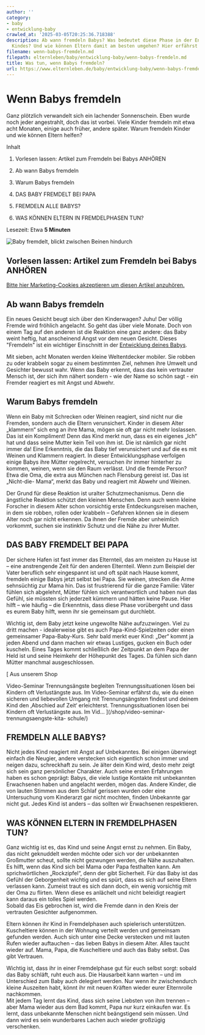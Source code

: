 ```yaml
---
author: ''
category:
- baby
- entwicklung-baby
crawled_at: '2025-03-05T20:25:36.718388'
description: Ab wann fremdeln Babys? Was bedeutet diese Phase in der Entwicklung deines
  Kindes? Und wie können Eltern damit am besten umgehen? Hier erfährst du mehr!
filename: wenn-babys-fremdeln.md
filepath: elternleben/baby/entwicklung-baby/wenn-babys-fremdeln.md
title: Was tun, wenn Babys fremdeln?
url: https://www.elternleben.de/baby/entwicklung-baby/wenn-babys-fremdeln/
---
```


#  Wenn Babys fremdeln

Ganz plötzlich verwandelt sich ein lachender Sonnenschein. Eben wurde noch
jeder angestrahlt, doch das ist vorbei. Viele Kinder fremdeln mit etwa acht
Monaten, einige auch früher, andere später. Warum fremdeln Kinder und wie
können Eltern helfen?

Inhalt

1. Vorlesen lassen: Artikel zum Fremdeln bei Babys ANHÖREN

2. Ab wann Babys fremdeln

3. Warum Babys fremdeln

4. DAS BABY FREMDELT BEI PAPA

5. FREMDELN ALLE BABYS?

6. WAS KÖNNEN ELTERN IN FREMDELPHASEN TUN?

Lesezeit: Etwa **5 Minuten**

![Baby fremdelt, blickt zwischen Beinen
hindurch](/fileadmin/_processed_/b/a/csm_Wenn_Babys_fremdeln_9d389ee2b9.jpg)

##  Vorlesen lassen: Artikel zum Fremdeln bei Babys ANHÖREN

[Bitte hier Marketing-Cookies akzeptieren um diesen Artikel
anzuhören.](javascript:Cookiebot.renew\(\))

##  Ab wann Babys fremdeln

Ein neues Gesicht beugt sich über den Kinderwagen? Juhu! Der völlig Fremde
wird fröhlich angelacht. So geht das über viele Monate. Doch von einem Tag auf
den anderen ist die Reaktion eine ganz andere: das Baby weint heftig, hat
anscheinend Angst vor dem neuen Gesicht. Dieses "Fremdeln" ist ein wichtiger
Einschnitt in der [Entwicklung deines
Babys](https://www.elternleben.de/baby/entwicklung-baby/ "Entwicklung Baby").  
  
Mit sieben, acht Monaten werden kleine Weltentdecker mobiler. Sie robben zu
oder krabbeln sogar zu einem bestimmten Ziel, nehmen ihre Umwelt und Gesichter
bewusst wahr. Wenn das Baby erkennt, dass das kein vertrauter Mensch ist, der
sich ihm nähert sondern - wie der Name so schön sagt - ein Fremder reagiert es
mit Angst und Abwehr.

##  Warum Babys fremdeln

Wenn ein Baby mit Schrecken oder Weinen reagiert, sind nicht nur die Fremden,
sondern auch die Eltern verunsichert. Kinder in diesem Alter „klammern“ sich
eng an ihre Mama, mögen sie oft gar nicht mehr loslassen. Das ist ein
Kompliment! Denn das Kind merkt nun, dass es ein eigenes „Ich“ hat und dass
seine Mutter kein Teil von ihm ist. Die ist nämlich gar nicht immer da! Eine
Erkenntnis, die das Baby tief verunsichert und auf die es mit Weinen und
Klammern reagiert. In dieser Entwicklungsphase verfolgen einige Babys ihre
Mütter regelrecht, versuchen ihr immer hinterher zu kommen, weinen, wenn sie
den Raum verlässt. Und die fremde Person? Etwa die Oma, die extra aus München
nach Flensburg gereist ist. Das ist „Nicht-die- Mama“, merkt das Baby und
reagiert mit Abwehr und Weinen.  
  
Der Grund für diese Reaktion ist uralter Schutzmechanismus. Denn die
ängstliche Reaktion schützt den kleinen Menschen. Denn auch wenn kleine
Forscher in diesem Alter schon vorsichtig erste Entdeckungsreisen machen, in
dem sie robben, rollen oder krabbeln – Gefahren können sie in diesem Alter
noch gar nicht erkennen. Da ihnen der Fremde aber unheimlich vorkommt, suchen
sie instinktiv Schutz und die Nähe zu ihrer Mutter.

##  DAS BABY FREMDELT BEI PAPA

Der sichere Hafen ist fast immer das Elternteil, das am meisten zu Hause ist –
eine anstrengende Zeit für den anderen Elternteil. Wenn zum Beispiel der Vater
beruflich sehr eingespannt ist und oft spät nach Hause kommt, fremdeln einige
Babys jetzt selbst bei Papa. Sie weinen, strecken die Arme sehnsüchtig zur
Mama hin. Das ist frustrierend für die ganze Familie: Väter fühlen sich
abgelehnt, Mütter fühlen sich verantwortlich und haben nun das Gefühl, sie
müssten sich jederzeit kümmern und hätten keine Pause. Hier hilft – wie häufig
– die Erkenntnis, dass diese Phase vorübergeht und dass es eurem Baby hilft,
wenn ihr sie gemeinsam gut durchlebt.  
  
Wichtig ist, dem Baby jetzt keine ungewollte Nähe aufzuzwingen. Viel zu dritt
machen - idealerweise gibt es auch Papa-Kind-Spielzeiten oder einen
gemeinsamer Papa-Baby-Kurs. Sehr bald merkt euer Kind: „Der“ kommt ja jeden
Abend und dann machen wir etwas Lustiges, gucken ein Buch oder kuscheln. Eines
Tages kommt schließlich der Zeitpunkt an dem Papa der Held ist und seine
Heimkehr der Höhepunkt des Tages. Da fühlen sich dann Mütter manchmal
ausgeschlossen.

[ Aus unserem Shop

Video-Seminar Trennungsängste begleiten Trennungssituationen lösen bei Kindern
oft Verlustängste aus. Im Video-Seminar erfährst du, wie du einen sicheren und
liebevollen Umgang mit Trennungsängsten findest und deinem Kind den ‚Abschied
auf Zeit‘ erleichterst. Trennungssituationen lösen bei Kindern oft
Verlustängste aus. Im Vid…  ](/shop/video-seminar-trennungsaengste-kita-
schule/)

##  FREMDELN ALLE BABYS?

Nicht jedes Kind reagiert mit Angst auf Unbekanntes. Bei einigen überwiegt
einfach die Neugier, andere verstecken sich eigentlich schon immer und neigen
dazu, schreckhaft zu sein. Je älter dein Kind wird, desto mehr zeigt sich sein
ganz persönlicher Charakter. Auch seine ersten Erfahrungen haben es schon
geprägt: Babys, die viele lustige Kontakte mit unbekannten Erwachsenen haben
und angelacht werden, mögen das. Andere Kinder, die von lauten Stimmen aus dem
Schlaf gerissen wurden oder eine Untersuchung vom Kinderarzt gar nicht
mochten, finden Unbekannte gar nicht gut. Jedes Kind ist anders – das sollten
wir Erwachsenen respektieren.

##  WAS KÖNNEN ELTERN IN FREMDELPHASEN TUN?

Ganz wichtig ist es, das Kind und seine Angst ernst zu nehmen. Ein Baby, das
nicht geknuddelt werden möchte oder sich vor der unbekannten Großmutter
scheut, sollte nicht gezwungen werden, die Nähe auszuhalten. Es hilft, wenn
das Kind sich bei Mama oder Papa festhalten kann. Am sprichwörtlichen
„Rockzipfel“, denn der gibt Sicherheit. Für das Baby ist das Gefühl der
Geborgenheit wichtig und es spürt, dass es sich auf seine Eltern verlassen
kann. Zumeist traut es sich dann doch, ein wenig vorsichtig mit der Oma zu
flirten. Wenn diese es anlächelt und nicht beleidigt reagiert kann daraus ein
tolles Spiel werden.  
Sobald das Eis gebrochen ist, wird die Fremde dann in den Kreis der vertrauten
Gesichter aufgenommen.  
  
Eltern können ihr Kind in Fremdelphasen auch spielerisch unterstützen.
Kuscheltiere können in der Wohnung verteilt werden und gemeinsam gefunden
werden. Auch sich unter eine Decke verstecken und mit lauten Rufen wieder
auftauchen – das lieben Babys in diesem Alter. Alles taucht wieder auf. Mama,
Papa, die Kuscheltiere und auch das Baby selbst. Das gibt Vertrauen.  
  
Wichtig ist, dass ihr in einer Fremdelphase gut für euch selbst sorgt: sobald
das Baby schläft, ruht euch aus. Die Hausarbeit kann warten – und im
Unterschied zum Baby auch delegiert werden. Nur wenn ihr zwischendurch kleine
Auszeiten habt, könnt ihr mit neuen Kräften wieder eurer Elternrolle
nachkommen.  
Mit jedem Tag lernt das Kind, dass sich seine Liebsten von ihm trennen – aber
Mama wieder aus dem Bad kommt, Papa nur kurz einkaufen war. Es lernt, dass
unbekannte Menschen nicht beängstigend sein müssen. Und dann wird es sein
wunderbares Lachen auch wieder großzügig verschenken.  
  

